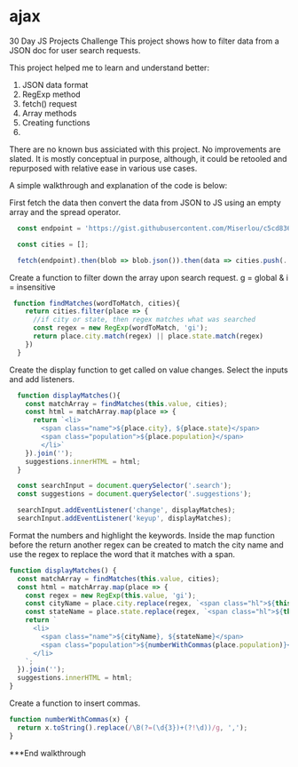 # ajax
30 Day JS Projects Challenge
This project shows how to filter data from a JSON doc for user search requests.

This project helped me to learn and understand better:

1) JSON data format
2) RegExp method
3) fetch() request
4) Array methods
5) Creating functions
6) 
There are no known bus assiciated with this project. No improvements are slated. It is mostly conceptual in purpose, although, it could be retooled and repurposed with relative ease in various use cases.

A simple walkthrough and explanation of the code is below:

First fetch the data then convert the data from JSON to JS using an empty array and the spread operator. 
```JavaScript
  const endpoint = 'https://gist.githubusercontent.com/Miserlou/c5cd8364bf9b2420bb29/raw/2bf258763cdddd704f8ffd3ea9a3e81d25e2c6f6/cities.json';

  const cities = [];

  fetch(endpoint).then(blob => blob.json()).then(data => cities.push(...data));
```

Create a function to filter down the array upon search request. g = global & i = insensitive
```JavaScript
 function findMatches(wordToMatch, cities){
    return cities.filter(place => {
      //if city or state, then regex matches what was searched
      const regex = new RegExp(wordToMatch, 'gi');
      return place.city.match(regex) || place.state.match(regex)
    })
  }

```

Create the display function to get called on value changes. Select the inputs and add listeners.
```JavaScript
  function displayMatches(){
    const matchArray = findMatches(this.value, cities);
    const html = matchArray.map(place => {
      return `<li>
        <span class="name">${place.city}, ${place.state}</span>
        <span class="population">${place.population}</span>
        </li>`
    }).join('');
    suggestions.innerHTML = html;
  }

  const searchInput = document.querySelector('.search');
  const suggestions = document.querySelector('.suggestions');

  searchInput.addEventListener('change', displayMatches);
  searchInput.addEventListener('keyup', displayMatches);
```

Format the numbers and highlight the keywords. Inside the map function before the return another regex can be created to match the city name and use the regex to replace the word that it matches with a span.
```Javascript
function displayMatches() {
  const matchArray = findMatches(this.value, cities);
  const html = matchArray.map(place => {
    const regex = new RegExp(this.value, 'gi');
    const cityName = place.city.replace(regex, `<span class="hl">${this.value}</span>`);
    const stateName = place.state.replace(regex, `<span class="hl">${this.value}</span>`);
    return `
      <li>
        <span class="name">${cityName}, ${stateName}</span>
        <span class="population">${numberWithCommas(place.population)}</span>
      </li>
    `;
  }).join('');
  suggestions.innerHTML = html;
}

```

Create a function to insert commas.
```JavaScript
function numberWithCommas(x) {
  return x.toString().replace(/\B(?=(\d{3})+(?!\d))/g, ',');
}
```

***End walkthrough
